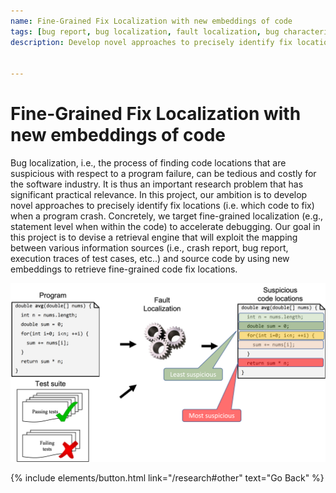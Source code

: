 ```yaml
---
name: Fine-Grained Fix Localization with new embeddings of code	
tags: [bug report, bug localization, fault localization, bug characteristics, program analysis, information retrieval, machine learning, nlp]
description: Develop novel approaches to precisely identify fix locations (i.e. which code to fix) when a program crash. 


---
```

# Fine-Grained Fix Localization with new embeddings of code	

Bug localization, i.e., the process of finding code locations that are suspicious with respect to a program failure, can be tedious and costly for the software industry. It is thus an important research problem that has significant practical relevance. In this project, our ambition is to develop novel approaches to precisely identify fix locations (i.e. which code to fix) when a program crash. Concretely, we target fine-grained localization (e.g., statement level when within the code) to accelerate debugging. Our goal in this project is to devise a retrieval engine that will exploit the mapping between various information sources (i.e., crash report, bug report, execution traces of test cases, etc..) and source code by using new embeddings to retrieve fine-grained code fix locations.


![preview](/img/fault.png)


<p class="text-center">
{% include elements/button.html link="/research#other" text="Go Back" %}
</p>
